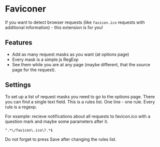 Faviconer
=============

If you want to detect browser requests (like `favicon.ico` requests with additional information) - this extension is for you!

Features
--------
* Add as many request masks as you want (at options page)
* Every mask is a simple js RegExp
* See them while you are at any page (maybe different, that the source page for the request).

Settings
--------
To set up a list of request masks you need to go to the options page.
There you can find a single text field. This is a rules list.
One line - one rule.
Every rule is a regexp.

For example: recieve notifications about all requests to favicon.ico with a question mark and maybe some parameters after it.
    
    ^.*\/favicon\.ico\?.*$

Do not forget to press Save after changing the rules list.
